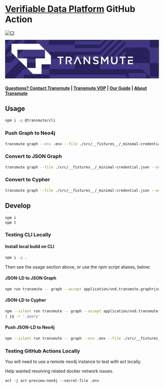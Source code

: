 # <a href="https://platform.transmute.industries">Verifiable Data Platform</a> GitHub Action

[![CI](https://github.com/transmute-industries/transmute/actions/workflows/ci.yml/badge.svg)](https://github.com/transmute-industries/transmute/actions/workflows/ci.yml)

<!-- [![NPM](https://nodei.co/npm/@transmute/transmute.png?mini=true)](https://npmjs.org/package/@transmute/transmute) -->

<img src="./transmute-banner.png" />

#### [Questions? Contact Transmute](https://transmute.typeform.com/to/RshfIw?typeform-source=cli) | <a href="https://platform.transmute.industries">Transmute VDP</a> | <a href="https://guide.transmute.industries/verifiable-data-platform/">Our Guide</a> | <a href="https://transmute.industries">About Transmute</a>

## Usage

```sh
npm i -g @transmute/cli
```

### Push Graph to Neo4j

```sh
transmute graph --env .env --file ./src/__fixtures__/_minimal-credential.json
```

### Convert to JSON Graph

```sh
transmute graph --file ./src/__fixtures__/_minimal-credential.json --accept application/vnd.transmute.graph+json
```

### Convert to Cypher

```sh
transmute graph --file ./src/__fixtures__/_minimal-credential.json --accept application/vnd.transmute.cypher --unsafe
```

## Develop

```
npm i
npm t
```

### Testing CLI Locally

#### Install local build on CLI

```sh
npm i -g .
```

Then see the usage section above, or use the npm script aliases, below:

#### JSON-LD to JSON Graph

```sh
npm run transmute -- graph --accept application/vnd.transmute.graph+json --file ./src/__fixtures__/_minimal-credential.json
```

#### JSON-LD to Cypher

```sh
npm --silent run transmute -- graph --accept application/vnd.transmute.cypher+json --file ./src/__fixtures__/_minimal-credential.json \
| jq -r '.query'
```

#### Push JSON-LD to Neo4j

```sh
npm --silent run transmute -- graph --env .env --file ./src/__fixtures__/_minimal-credential.json
```

### Testing GitHub Actions Locally

You will need to use a remote neo4j instance to test with act locally.

Help wanted resolving related docker network issues.

```
act -j act-preview-neo4j --secret-file .env
```
